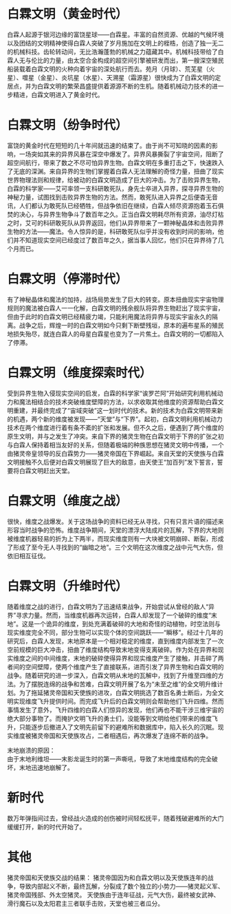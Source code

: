 # 白霖文明（黄金时代）
白霖人起源于银河边缘的富饶星球——白霖星。丰富的自然资源、优越的气候环境以及团结的文明精神使得白霖人突破了岁月施加在文明上的桎梏，创造了独一无二的机械科技。齿轮转动间，无比浩瀚蓬勃的机械之力蕴藏其中。机械科技带给了白霖人无与伦比的力量，由太空合金构成的超空间引擎被研发而出，第一艘深空殖民船装载着白霖文明的火种向着宇宙的深处航行而去。苑月（月球）、荒芜星（火星）、噬星（金星）、炎坑星（水星）、天溯星（霜源星）很快成为了白霖文明的定居点，并为白霖文明的繁荣昌盛提供着源源不断的生机。随着机械动力技术的进一步精进，白霖文明进入了黄金时代。

# 白霖文明（纷争时代）
富饶的黄金时代在短短的几十年间就迅速的结束了。由于尚不可知晓的因素的影响，一场突如其来的异界风暴在深空中爆发了。异界风暴撕裂了宇宙空间，阻断了超空间航行，带来了数之不尽可怕异界生物。白霖文明在多重打击之下，快速跌入了无底的深渊。来自异界的生物们掌握着白霖人无法理解的奇怪力量，扭曲了现实世界物理法则和规律，给被动的白霖文明造成了巨大的冲击。为了击败异界生物，白霖的科学家——艾可率领一支科研敢死队，身先士卒进入异界，探寻异界生物的神秘力量，试图找到击败异界生物的方法。然而，敢死队进入异界之后便杳无音讯，人们都认为敢死队已经牺牲，但战争依旧在继续，白霖人倾尽资源抱着玉石俱焚的决心，与异界生物争斗了数百年之久。正当白霖文明耗尽所有资源，油尽灯枯之时，艾可的科研敢死队从异界返回，他们从异界带来了一颗神秘晶体和击败异界生物的方法——魔法。令人惊异的是，科研敢死队似乎并没有收到时间的影响，他们并不知道现实空间已经度过了数百年之久，据当事人回忆，他们只在异界待了几个月而已。

# 白霖文明（停滞时代）
有了神秘晶体和魔法的加持，战场局势发生了巨大的转变。原本扭曲现实宇宙物理规则的魔法被白霖人一一化解，白霖文明的残余舰队将异界生物赶出了现实宇宙，但由于此时的白霖文明已经精疲力竭，只能利用魔法将异界与现实宇宙永久的隔离。战争之后，辉煌一时的白霖文明如今只剩下断壁残垣，原本的遍布星系的殖民地损失殆尽，就连白霖人的母星白霖星也变为了一片焦土。白霖文明的一切都陷入了停滞。

# 白霖文明（维度探索时代）
受到异界生物入侵现实空间的启发，白霖的科学家“诶罗芒阿”开始研究利用机械动力和魔法相结合的技术突破维度壁障的方法，以求收取其他维度的资源帮助白霖文明重建，并最终完成了“宙域突破”这一划时代的技术。新的技术为白霖文明带来新的机遇，两个新的维度被发现——“天堂”与“下界”。起初，白霖文明利用机械动力技术在两个维度进行着有条不紊的扩张和发展。但不久之后，便遇到了两个维度的原生文明，并与之发生了冲突。来自下界的猪灵生物在白霖文明于下界的扩张之初与白霖人保持着相当友好的关系，但随着极端的种族思想在猪灵文明中传播，一个由猪灵帝皇领导的反白霖势力——猪灵帝国在下界崛起。来自天堂的天使族与白霖文明接触不久后便对白霖文明展现了巨大的敌意，由天使王“加百列”发下誓言，誓要将白霖文明赶出天堂。

# 白霖文明（维度之战）
很快，维度之战爆发。关于这场战争的资料已经无从寻找，只有只言片语的描述来形容当时战争的恐怖。维度战争期间，天堂的漂浮大陆成片的瓦解，下界的大地则被维度机器轻易的折为上下两半，而现实维度则有一大块被文明崩碎、断裂，形成了形成了至今无人寻找到的“幽暗之地”。三个文明在这次维度之战中元气大伤，但依旧相互征伐。

# 白霖文明（升维时代）
随着维度之战的进行，白霖文明为了迅速结束战争，开始尝试从曾经的敌人“异界”寻求力量。然而，当维度机器再次运转，白霖人却发现了一个破碎的维度“末地”。这是一个诡异的维度，到处充满着破碎的大地和奇怪的动植物，时空法则与现实维度完全不同，部分生物可以实现个体的空间跳跃——“瞬移”。经过十几年的研究后，白霖人发现，末地原本是一个相对稳定的维度，直到维度内部发生了一次空前规模的巨大冲击，扭曲了维度结构导致末地变得支离破碎。作为处在异界和现实维度之间的中间维度，末地的破碎使得异界和现实维度产生了接触，并击碎了两者间的空间壁障，使两个维度产生了直接联系，进而引发了异界生物和白霖文明的战争。随着研究的进一步深入，白霖文明从末地的瓦解中，找到了升维至四维的方法。为了摆脱连绵的战争和苦难，白霖文明开展了名为“未至之维”的全文明升维计划。为了拖延猪灵帝国和天使族的进攻，白霖文明挑选了数百名勇士断后，为全文明实现维度飞升提供时间。而完成飞升后的白霖文明则会帮助他们飞升四维。然而事情发生了意外，飞升四维的白霖人们惊异的发现，他们再也不能干涉三维宇宙的绝大部分事物了。而掩护文明飞升的勇士们，没能等到文明给他们带来的维度飞升，只能逐步后撤进入了文明先前留下的避难所和数据库中，陷入长久的沉眠。现实维度被猪灵帝国和天使族攻占，二者相遇后，再次爆发了连绵不断的战争。

末地崩溃的原因：  
由于末地利维坦——末影龙诞生时的第一声嘶吼，导致了末地维度结构的完全破坏，末地迅速地崩解了。

# 新时代
数万年弹指间过去，曾经战火造成的创伤被时间轻松抚平，随着残破避难所的大门缓缓打开，新的时代开始了。

# 其他
猪灵帝国和天使族交战的结果：
猪灵帝国因为和白霖文明以及天使族连年的战争，导致内部起义不断，最终瓦解，分裂成了数个独立的小势力——猪灵起义军、猪灵帝国残部、外太空猪灵。
天使族由于连年征战，元气大伤，最终被女武神、滑行魔石以及太阳君主三者联手击败，天堂也被三者瓜分。